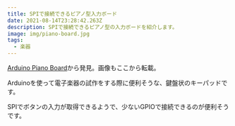 ```yaml
---
title: SPIで接続できるピアノ型入力ボード
date: 2021-08-14T23:28:42.263Z
description: SPIで接続できるピアノ型の入力ボードを紹介します。
image: img/piano-board.jpg
tags:
  - 楽器
---
```

[Arduino Piano Board](https://www.tindie.com/products/cheerful/arduino-piano-board-2/)から発見。画像もここから転載。

Arduinoを使って電子楽器の試作をする際に便利そうな、鍵盤状のキーパッドです。

SPIでボタンの入力が取得できるようで、少ないGPIOで接続できるのが便利そうです。
